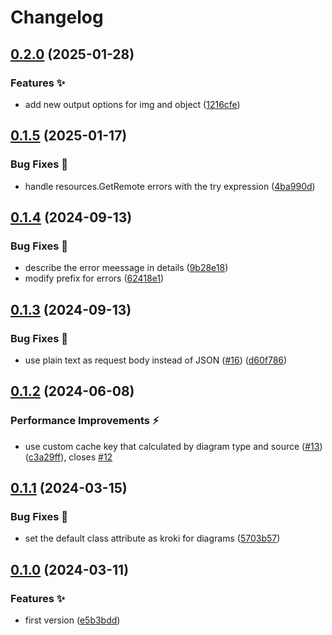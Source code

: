 # Changelog

## [0.2.0](https://github.com/hugomods/kroki/compare/v0.1.5...v0.2.0) (2025-01-28)


### Features ✨

* add new output options for img and object ([1216cfe](https://github.com/hugomods/kroki/commit/1216cfed2b69b8a8258a8263fad26de3322ea067))

## [0.1.5](https://github.com/hugomods/kroki/compare/v0.1.4...v0.1.5) (2025-01-17)


### Bug Fixes 🐞

* handle resources.GetRemote errors with the try expression ([4ba990d](https://github.com/hugomods/kroki/commit/4ba990d8209cb706afa3c48e63adbbc03c87e891))

## [0.1.4](https://github.com/hugomods/kroki/compare/v0.1.3...v0.1.4) (2024-09-13)


### Bug Fixes 🐞

* describe the error meessage in details ([9b28e18](https://github.com/hugomods/kroki/commit/9b28e18174fb3798db419bbaa7b1ea91d491ee61))
* modify prefix for errors ([62418e1](https://github.com/hugomods/kroki/commit/62418e181233ef57f4789ad336f4a01078d4a993))

## [0.1.3](https://github.com/hugomods/kroki/compare/v0.1.2...v0.1.3) (2024-09-13)


### Bug Fixes 🐞

* use plain text as request body instead of JSON ([#16](https://github.com/hugomods/kroki/issues/16)) ([d60f786](https://github.com/hugomods/kroki/commit/d60f78673d8b4cdffa52497a86a2e4ed58c2f48d))

## [0.1.2](https://github.com/hugomods/kroki/compare/v0.1.1...v0.1.2) (2024-06-08)


### Performance Improvements ⚡️

* use custom cache key that calculated by diagram type and source ([#13](https://github.com/hugomods/kroki/issues/13)) ([c3a29ff](https://github.com/hugomods/kroki/commit/c3a29ff4ac214baf24c1c3c6669d0d8e2c3a8644)), closes [#12](https://github.com/hugomods/kroki/issues/12)

## [0.1.1](https://github.com/hugomods/kroki/compare/v0.1.0...v0.1.1) (2024-03-15)


### Bug Fixes 🐞

* set the default class attribute as kroki for diagrams ([5703b57](https://github.com/hugomods/kroki/commit/5703b5746fb9be5a84b328dfeca1892d8d166216))

## [0.1.0](https://github.com/hugomods/kroki/compare/v0.0.1...v0.1.0) (2024-03-11)


### Features ✨

* first version ([e5b3bdd](https://github.com/hugomods/kroki/commit/e5b3bdd71e07947cd0c64bdbdc51bb407d8e38d8))
